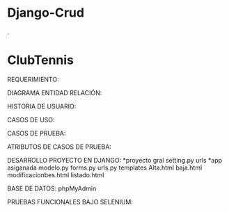 # Django-Crud
.
# ClubTennis
REQUERIMIENTO:

DIAGRAMA ENTIDAD RELACIÓN:

HISTORIA DE USUARIO: 

CASOS DE USO:

CASOS DE PRUEBA:

ATRIBUTOS DE CASOS DE PRUEBA:

DESARROLLO PROYECTO EN DJANGO: *proyecto gral setting.py urls *app asiganada modelo.py forms.py urls.py templates Alta.html baja.html modificacionbes.html listado.html

BASE DE DATOS: phpMyAdmin

PRUEBAS FUNCIONALES BAJO SELENIUM:
